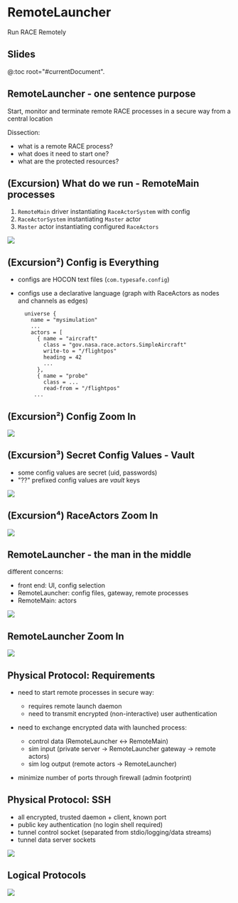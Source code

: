 # RemoteLauncher
Run RACE Remotely


## Slides
@:toc root="#currentDocument".


## RemoteLauncher - one sentence purpose
<p class="standout">
Start, monitor and terminate remote RACE processes in a secure way from a central location
</p>

Dissection:

* what is a remote RACE process?
* what does it need to start one?
* what are the protected resources?


## (Excursion) What do we run - RemoteMain processes
1. `RemoteMain` driver instantiating `RaceActorSystem` with config
2. `RaceActorSystem` instantiating `Master` actor
3. `Master` actor instantiating configured `RaceActors`

<img src="../images/race-overview-2.svg" class="center scale55">

## (Excursion²) Config is Everything
* configs are HOCON text files (`com.typesafe.config`)
* configs use a declarative language (graph with RaceActors as nodes and channels as edges)

        universe {
          name = "mysimulation"
          ...
          actors = [
            { name = "aircraft"
              class = "gov.nasa.race.actors.SimpleAircraft"
              write-to = "/flightpos"
              heading = 42
              ...
            },
            { name = "probe"
              class = ...
              read-from = "/flightpos"
           ...

## (Excursion²) Config Zoom In
<img src="../images/race-config.svg" class="center">


## (Excursion³) Secret Config Values - Vault
* some config values are secret (uid, passwords)
* "??" prefixed config values are *vault* keys

<img src="../images/race-vault.svg" class="center scale80">


## (Excursion⁴) RaceActors Zoom In
<img src="../images/raceactor.svg" class="center scale80">


## RemoteLauncher - the man in the middle
different concerns:

* front end: UI, config selection
* RemoteLauncher: config files, gateway, remote processes
* RemoteMain: actors

<img src="../images/remotelauncher-context.svg" class="center">


## RemoteLauncher Zoom In

  <img src="../images/remotelauncher-2.svg" class="center">


## Physical Protocol: Requirements
* need to start remote processes in secure way:
    + requires remote launch daemon
    + need to transmit encrypted (non-interactive) user authentication
* need to exchange encrypted data with launched process:
    - control data (RemoteLauncher ↔︎ RemoteMain)
    - sim input (private server → RemoteLauncher gateway → remote actors)
    - sim log output (remote actors → RemoteLauncher)

* minimize number of ports through firewall (admin footprint)


## Physical Protocol: SSH
* all encrypted, trusted daemon + client, known port
* public key authentication (no login shell required)
* tunnel control socket (separated from stdio/logging/data streams)
* tunnel data server sockets

<img src="../images/reverse-portmap.svg" class="center scale80">


## Logical Protocols

  <img src="../images/remotelauncher-proto.svg" class="center scale60">
